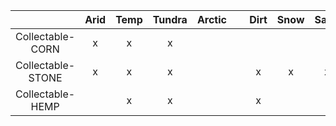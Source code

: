 <table>

<thead>
<tr class="header">
   <th></th>
   <th>Arid</th>
   <th>Temp</th>
   <th>Tundra</th>
   <th>Arctic</th>
 <th>&nbsp;</th>
<th>Dirt</th>
<th>Snow</th>
<th>Sand</th>
<th>Rock</th>
<th>Grass</th>
<th>Forest</th>
<th>Stones</th>
<th>Gravel</th>
<th>&nbsp;</th>
<th>Allowed</th>
</tr>
</thead>
<tbody>
<tr>
<td align=center markdown="span">Collectable-CORN</td>
<td align=center markdown="span">x</td>
<td align=center markdown="span">x</td>
<td align=center markdown="span">x</td>
<td align=center markdown="span"></td>
<td align=center markdown="span">&nbsp;</td>
<td align=center markdown="span"></td>
<td align=center markdown="span"></td>
<td align=center markdown="span"></td>
<td align=center markdown="span"></td>
<td align=center markdown="span">x</td>
<td align=center markdown="span">x</td>
<td align=center markdown="span"></td>
<td align=center markdown="span"></td>
<td align=center markdown="span">&nbsp;</td>
<td align=center markdown="span">Riverside, Lakeside</td>
</tr>
<tr>
<td align=center markdown="span">Collectable-STONE</td>
<td align=center markdown="span">x</td>
<td align=center markdown="span">x</td>
<td align=center markdown="span">x</td>
<td align=center markdown="span"></td>
<td align=center markdown="span">&nbsp;</td>
<td align=center markdown="span">x</td>
<td align=center markdown="span">x</td>
<td align=center markdown="span">x</td>
<td align=center markdown="span"></td>
<td align=center markdown="span">x</td>
<td align=center markdown="span">x</td>
<td align=center markdown="span"></td>
<td align=center markdown="span"></td>
<td align=center markdown="span">&nbsp;</td>
<td align=center markdown="span">Field, Forest</td>
</tr>
<tr>
<td align=center markdown="span">Collectable-HEMP</td>
<td align=center markdown="span"></td>
<td align=center markdown="span">x</td>
<td align=center markdown="span">x</td>
<td align=center markdown="span"></td>
<td align=center markdown="span">&nbsp;</td>
<td align=center markdown="span">x</td>
<td align=center markdown="span"></td>
<td align=center markdown="span"></td>
<td align=center markdown="span"></td>
<td align=center markdown="span">x</td>
<td align=center markdown="span">x</td>
<td align=center markdown="span"></td>
<td align=center markdown="span"></td>
<td align=center markdown="span">&nbsp;</td>
<td align=center markdown="span">Field, Forest</td>
</tr>
</tbody>
</table>
